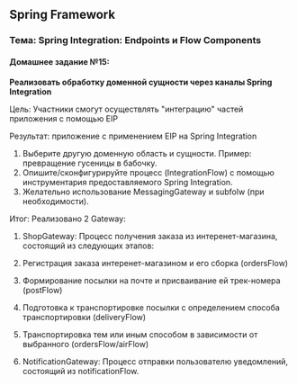## Spring Framework
### Тема: Spring Integration: Endpoints и Flow Components
#### Домашнее задание №15:
**Реализовать обработку доменной сущности через каналы Spring Integration**

Цель: Участники смогут осуществлять "интеграцию" частей приложения с помощью EIP

Результат: приложение c применением EIP на Spring Integration

1. Выберите другую доменную область и сущности. Пример: превращение гусеницы в бабочку.
2. Опишите/сконфигурируйте процесс (IntegrationFlow) с помощью инструментария предоставляемого Spring Integration.
3. Желательно использование MessagingGateway и subfolw (при необходимости).

Итог: Реализовано 2 Gateway:
1. ShopGateway: Процесс получения заказа из интеренет-магазина, состоящий из следующих этапов:

1. Регистрация заказа интеренет-магазином и его сборка (ordersFlow)

2. Формирование посылки на почте и присваивание ей трек-номера (postFlow)

3. Подготовка к транспортировке посылки с определением способа транспортировки (deliveryFlow)

4. Транспортировка тем или иным способом в зависимости от выбранного (ordersFlow/airFlow)

2. NotificationGateway: Процесс отправки пользователю уведомлений, состоящий из notificationFlow.  
